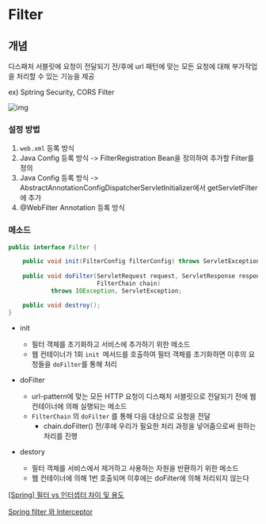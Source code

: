 # Filter



## 개념

디스패처 서블릿에 요청이 전달되기 전/후에 url 패턴에 맞는 모든 요청에 대해 부가작업을 처리할 수 있는 기능을 제공

ex) Sptring Security, CORS Filter







![img](https://blog.kakaocdn.net/dn/bZQx9K/btq9zEBsJ75/dEAKj1HEymcKyZGZNOiA80/img.png)

### 설정 방법

1. `web.xml` 등록 방식
2. Java Config 등록 방식 -> FilterRegistration Bean을 정의하여 추가할 Filter를 정의
3. Java Config 등록 방식  -> AbstractAnnotationConfigDispatcherServletInitializer에서 getServletFilter에 추가
4. @WebFilter Annotation 등록 방식



### 메소드

~~~java
public interface Filter {

    public void init(FilterConfig filterConfig) throws ServletException;
		
    public void doFilter(ServletRequest request, ServletResponse response,
                         FilterChain chain)
            throws IOException, ServletException;

    public void destroy();
}
~~~

- init
  - 필터 객체를 초기화하고 서비스에 추가하기 위한 메소드
  - 웹 컨테이너가 1회 `init `메서드를 호출하여 필터 객체를 초기화하면 이후의 요청들을 `doFilter`를 통해 처리

- doFilter
  - url-pattern에 맞는 모든 HTTP 요청이 디스패처 서블릿으로 전달되기 전에 웹 컨테이너에 의해 실행되는 메소드
  - `FilterChain` 의 `doFilter` 를 통해 다음 대상으로 요청을 전달
    - chain.doFilter() 전/후에 우리가 필요한 처리 과정을 넣어줌으로써 원하는 처리를 진행
- destory
  - 필터 객체를 서비스에서 제거하고 사용하는 자원을 반환하기 위한 메소드
  - 웹 컨테이너에 의해 1번 호출되며 이후에는 doFilter에 의해 처리되지 않는다





[[Spring] 필터 vs 인터셉터 차이 및 용도](https://mangkyu.tistory.com/173)

[Spring filter 와 Interceptor](https://jaehun2841.github.io/2018/08/25/2018-08-18-spring-filter-interceptor/#filter)

